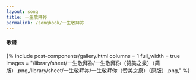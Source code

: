 ```yaml
---
layout: song
title: 一生敬拜祢
permalink: /songbook/一生敬拜祢
---
```


#### 歌谱

{% include post-components/gallery.html
    columns = 1
    full_width = true
    images = "/library/sheet/一生敬拜祢/一生敬拜你（赞美之泉）（简版）.png,/library/sheet/一生敬拜祢/一生敬拜你（赞美之泉）（原版）.png,"
%}
